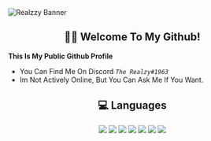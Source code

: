 <img align="center" src="https://raw.githubusercontent.com/then77/then77/main/REALZZY.jpg" alt="Realzzy Banner">
<h2></h2>

<h2 align="center">👋🏻 Welcome To My Github!</h2>

  **This Is My Public Github Profile**
  - You Can Find Me On Discord *`The Realzy#1963`*
  - Im Not Actively Online, But You Can Ask Me If You Want.

<h2 align="center">💻 Languages</h2>
<p align="center">
<img align="center" src="https://progress-bar.dev/98?title=HTML5" />
<img align="center" src="https://progress-bar.dev/95?title=CSS" />
<img align="center" src="https://progress-bar.dev/95?title=Python" />
<img align="center" src="https://progress-bar.dev/85?title=Javascript" />
<img align="center" src="https://progress-bar.dev/75?title=PHP" />
<img align="center" src="https://progress-bar.dev/50?title=Java" />
<img align="center" src="https://progress-bar.dev/40?title=C%2B%2B" />
</p>
